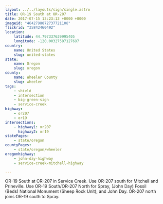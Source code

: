 ```yaml
---
layout: ../../layouts/sign/single.astro
title: OR-19 South at OR-207
date: 2017-07-15 13:23:13 +0000 +0000
imageid: "4642798872737721108"
flickrid: "35842460492"
location:
    latitude: 44.797337639995405
    longitude: -120.00327587127687
country:
    name: United States
    slug: united-states
state:
    name: Oregon
    slug: oregon
county:
    name: Wheeler County
    slug: wheeler
tags:
    - shield
    - intersection
    - big-green-sign
    - service-creek
highway:
    - or207
    - or19
intersections:
    - highway1: or207
      highway2: or19
statePages:
    - state/oregon
countyPages:
    - state/oregon/wheeler
oregonhighway:
    - john-day-highway
    - service-creek-mitchell-highway

---
```

OR-19 South at OR-207 in Service Creek.  Use OR-207 south for Mitchell and Prineville.  Use OR-19 South/OR-207 North for Spray, (John Day) Fossil (Beds) National Monument (Sheep Rock Unit), and John Day.  OR-207 north joins OR-19 south to Spray.